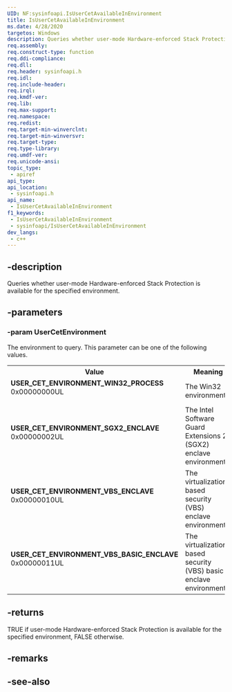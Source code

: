 ```yaml
---
UID: NF:sysinfoapi.IsUserCetAvailableInEnvironment
title: IsUserCetAvailableInEnvironment
ms.date: 4/28/2020
targetos: Windows
description: Queries whether user-mode Hardware-enforced Stack Protection is available for the specified environment.
req.assembly: 
req.construct-type: function
req.ddi-compliance: 
req.dll: 
req.header: sysinfoapi.h
req.idl: 
req.include-header: 
req.irql: 
req.kmdf-ver: 
req.lib: 
req.max-support: 
req.namespace: 
req.redist: 
req.target-min-winverclnt: 
req.target-min-winversvr: 
req.target-type: 
req.type-library: 
req.umdf-ver: 
req.unicode-ansi: 
topic_type:
 - apiref
api_type:
api_location:
 - sysinfoapi.h
api_name:
 - IsUserCetAvailableInEnvironment
f1_keywords:
 - IsUserCetAvailableInEnvironment
 - sysinfoapi/IsUserCetAvailableInEnvironment
dev_langs:
 - c++
---
```


## -description

Queries whether user-mode Hardware-enforced Stack Protection is available for the specified environment.

## -parameters

### -param UserCetEnvironment

The environment to query. This parameter can be one of the following values.

<table>
<tr>
<th>Value</th>
<th>Meaning</th>
</tr>
<tr>
<td width="40%"><a id="USER_CET_ENVIRONMENT_WIN32_PROCESS"></a><a id="user_cet_environment_win32_process"></a><dl>
<dt><b>USER_CET_ENVIRONMENT_WIN32_PROCESS</b></dt>
<dt>0x00000000UL</dt>
</dl>
</td>
<td width="60%">
The Win32 environment.

</td>
</tr>
<tr>
<td width="40%"><a id="USER_CET_ENVIRONMENT_SGX2_ENCLAVE"></a><a id="user_cet_environment_sgx2_enclave"></a><dl>
<dt><b>USER_CET_ENVIRONMENT_SGX2_ENCLAVE</b></dt>
<dt>0x00000002UL</dt>
</dl>
</td>
<td width="60%">
The Intel Software Guard Extensions 2 (SGX2) enclave environment.

</td>
</tr>
<tr>
<td width="40%"><a id="USER_CET_ENVIRONMENT_VBS_ENCLAVE"></a><a id="user_cet_environment_vbs_enclave"></a><dl>
<dt><b>USER_CET_ENVIRONMENT_VBS_ENCLAVE</b></dt>
<dt>0x00000010UL</dt>
</dl>
</td>
<td width="60%">
The virtualization-based security (VBS) enclave environment.

</td>
</tr>
<tr>
<td width="40%"><a id="USER_CET_ENVIRONMENT_VBS_BASIC_ENCLAVE"></a><a id="user_cet_environment_vbs_basic_enclave"></a><dl>
<dt><b>USER_CET_ENVIRONMENT_VBS_BASIC_ENCLAVE</b></dt>
<dt>0x00000011UL</dt>
</dl>
</td>
<td width="60%">
The virtualization-based security (VBS) basic enclave environment.

</td>
</tr>
</table>

## -returns

TRUE if user-mode Hardware-enforced Stack Protection is available for the specified environment, FALSE otherwise.

## -remarks

## -see-also

